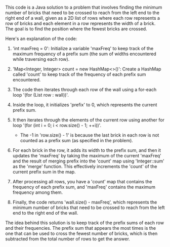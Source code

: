 ​This code is a Java solution to a problem that involves finding the minimum number of bricks that need to be crossed to reach from the left end to the 
right end of a wall, given as a 2D list of rows where each row represents a row of bricks and each element in a row represents the width of a brick. 
The goal is to find the position where the fewest bricks are crossed.

Here's an explanation of the code:

1. 'int maxFreq = 0': Initialize a variable 'maxFreq' to keep track of the maximum frequency of a prefix sum (the sum of widths encountered while traversing each 
   row).

2. 'Map<Integer, Integer> count = new HashMap<>()': Create a HashMap called 'count' to keep track of the frequency of each prefix sum encountered.

3. The code then iterates through each row of the wall using a for-each loop '(for (List<Integer> row : wall))'.

4. Inside the loop, it initializes 'prefix' to 0, which represents the current prefix sum.

5. It then iterates through the elements of the current row using another for loop '(for (int i = 0; i < row.size() - 1; ++i))'.
   - The -1 in 'row.size() - 1' is because the last brick in each row is not counted as a prefix sum (as specified in the problem).

6. For each brick in the row, it adds its width to the prefix sum, and then it updates the 'maxFreq' by taking the maximum of the current 'maxFreq' and the result 
   of merging prefix into the 'count' map using 'Integer::sum' as the 'merge' function. This effectively increments the 'count' of the current prefix sum in the 
   map.

7. After processing all rows, you have a 'count' map that contains the frequency of each prefix sum, and 'maxFreq' contains the maximum frequency among them.

8. Finally, the code returns 'wall.size() - maxFreq', which represents the minimum number of bricks that need to be crossed to reach from the left end to the right 
   end of the wall.


The idea behind this solution is to keep track of the prefix sums of each row and their frequencies. The prefix sum that appears the most times is the one that can be used to cross the fewest number of bricks, which is then subtracted from the total number of rows to get the answer.
